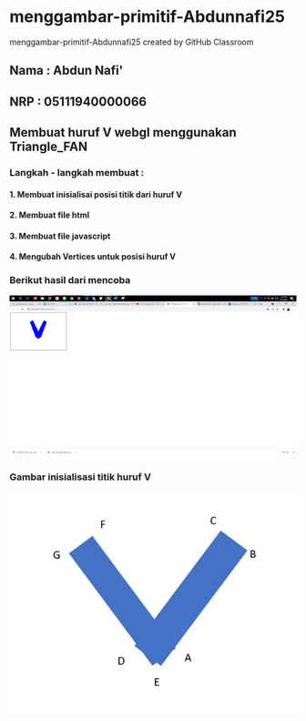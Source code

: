 # menggambar-primitif-Abdunnafi25
menggambar-primitif-Abdunnafi25 created by GitHub Classroom

## Nama : Abdun Nafi'
## NRP : 05111940000066


## Membuat huruf V webgl menggunakan Triangle_FAN

### Langkah - langkah membuat :
#### 1. Membuat inisialisai posisi titik dari huruf V
#### 2. Membuat file html
#### 3. Membuat file javascript
#### 4. Mengubah Vertices untuk posisi huruf V

### Berikut hasil dari mencoba
![image](https://github.com/cg2021a/menggambar-primitif-Abdunnafi25/blob/main/Picture1.png)

### Gambar inisialisasi titik huruf V
![image](https://github.com/cg2021a/menggambar-primitif-Abdunnafi25/blob/main/membuat%20gambar%20V.JPG)
